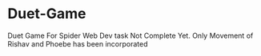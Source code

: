 # Duet-Game
Duet Game For Spider Web Dev task
Not Complete Yet.
Only Movement of Rishav and Phoebe has been incorporated
